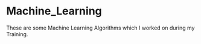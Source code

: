 # Machine_Learning
These are some Machine Learning Algorithms which I worked on during my Training. 
